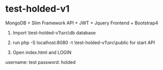 # test-holded-v1

MongoDB + Slim Framework API + JWT + Jquery Frontend + Bootstrap4

1. Import \test-holded-v1\src\db database

2. run php -S localhost:8080 -t \test-holded-v1\src\public for start API

3. Open index.html and LOGIN

username: test
password: holded
